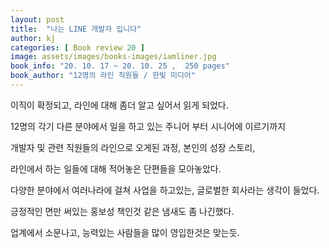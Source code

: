 ```yaml
---
layout: post
title:  "나는 LINE 개발자 입니다"
author: kj
categories: [ Book review 20 ]
image: assets/images/books-images/iamliner.jpg
book_info: "20. 10. 17 ~ 20. 10. 25 ,  250 pages"
book_author: "12명의 라인 직원들 / 한빛 미디어"
---
```

이직이 확정되고, 라인에 대해 좀더 알고 싶어서 읽게 되었다.

12명의 각기 다른 분야에서 일을 하고 있는 주니어 부터 시니어에 이르기까지

개발자 및 관련 직원들의 라인으로 오게된 과정, 본인의 성장 스토리,

라인에서 하는 일들에 대해 적어놓은 단편들을 모아놓았다.

다양한 분야에서 여러나라에 걸쳐 사업을 하고있는, 글로벌한 회사라는 생각이 들었다.

긍정적인 면만 써있는 홍보성 책인것 같은 냄새도 좀 나긴했다.

업계에서 소문나고, 능력있는 사람들을 많이 영입한것은 맞는듯.
